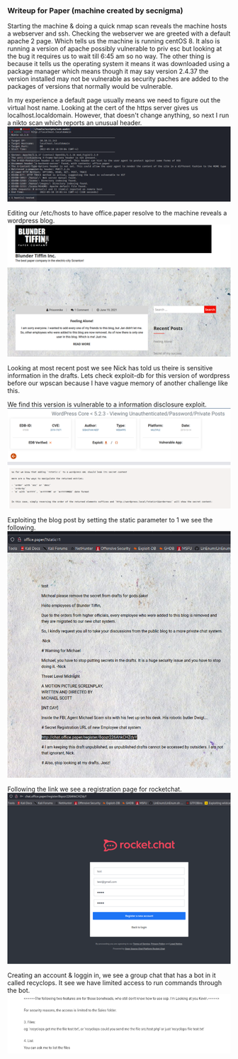 ### Writeup for Paper (machine created by secnigma) 

Starting  the machine & doing a quick nmap scan reveals the machine hosts a webserver and ssh. Checking the webserver we are greeted with a default apache 2 page. Which tells us the machine is running centOS 8. It also is running a version of apache possibly vulnerable to priv esc but looking at the bug it requires us to wait till 6:45 am so  no way. The other thing is because it tells us the operating system it means it was downloaded using a package manager which means though it may say version 2.4.37 the version installed may not be vulnerable as security paches are added to the packages of versions that normally would be vulnerable.

In my experience a default page usually means we need to figure out the virtual host name. Looking at the cert of the https server gives us localhost.localdomain. However, that doesn't change anything, so next I run a nikto scan which reports an unusual header.
![](./screenshots/nikto.png)

Editing our /etc/hosts to have office.paper resolve to the machine reveals a wordpress blog.
![](./screenshots/coolIG.png)

Looking at most recent post we see Nick has told us theire is sensitive information in the drafts. Lets check exploit-db for this version of wordpress before our wpscan because I have vague memory of another challenge like this.

We find this version is vulnerable to a information disclosure exploit.
![](./screenshots/viewDraft.png)

Exploiting the blog post by setting the static parameter to 1  we see the following.
![](./screenshots/draftLeak.png)

Following the link we see a registration page for rocketchat.
![](./screenshots/rocketChatRegister.png)

Creating an account & loggin in, we see a group chat that has a bot in it called recyclops. It see we have limited access to run commands through the bot.
![](./screenshots/fileRead.png)
